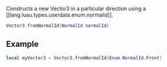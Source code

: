 Constructs a new Vector3 in a particular direction using a [[lang.luau.types.userdata.enum.normalid]].
```Lua
Vector3.fromNormalId(NormalId normalId)
```
## Example
```Lua
local myVector3 = Vector3.fromNormalId(Enum.NormalId.Front)
```